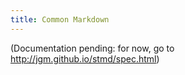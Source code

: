 ```yaml
---
title: Common Markdown
---
```


(Documentation pending: for now, go to <http://jgm.github.io/stmd/spec.html>)
